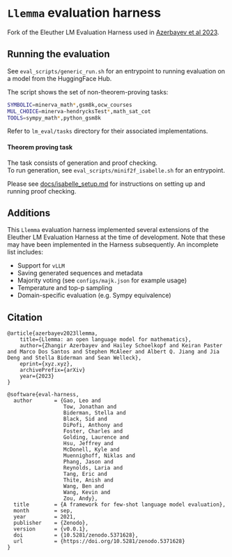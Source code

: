 # `Llemma` evaluation harness

Fork of the Eleuther LM Evaluation Harness used in [Azerbayev et al 2023]().

## Running the evaluation 

See `eval_scripts/generic_run.sh` for an entrypoint to running evaluation on a model from the HuggingFace Hub.

The script shows the set of non-theorem-proving tasks:
```bash
SYMBOLIC=minerva_math*,gsm8k,ocw_courses
MUL_CHOICE=minerva-hendrycksTest*,math_sat_cot
TOOLS=sympy_math*,python_gsm8k
```

Refer to `lm_eval/tasks` directory for their associated implementations.

#### Theorem proving task

The task consists of generation and proof checking.\
To run generation, see `eval_scripts/minif2f_isabelle.sh` for an entrypoint.

Please see [docs/isabelle_setup.md](docs/isabelle_setup.md) for instructions on setting up and running proof checking.

## Additions

This `Llemma` evaluation harness implemented several extensions of the Eleuther LM Evaluation Harness at the time of development.
Note that these may have been implemented in the Harness subsequently. An incomplete list includes:
- Support for `vLLM`
- Saving generated sequences and metadata
- Majority voting (see `configs/majk.json` for example usage)
- Temperature and top-p sampling
- Domain-specific evaluation (e.g. Sympy equivalence)


## Citation
```
@article{azerbayev2023llemma,
    title={Llemma: an open language model for mathematics},
    author={Zhangir Azerbayev and Hailey Schoelkopf and Keiran Paster and Marco Dos Santos and Stephen McAleer and Albert Q. Jiang and Jia Deng and Stella Biderman and Sean Welleck},
    eprint={xyz.xyz},
    archivePrefix={arXiv}
    year={2023}
}

@software{eval-harness,
  author       = {Gao, Leo and
                  Tow, Jonathan and
                  Biderman, Stella and
                  Black, Sid and
                  DiPofi, Anthony and
                  Foster, Charles and
                  Golding, Laurence and
                  Hsu, Jeffrey and
                  McDonell, Kyle and
                  Muennighoff, Niklas and
                  Phang, Jason and
                  Reynolds, Laria and
                  Tang, Eric and
                  Thite, Anish and
                  Wang, Ben and
                  Wang, Kevin and
                  Zou, Andy},
  title        = {A framework for few-shot language model evaluation},
  month        = sep,
  year         = 2021,
  publisher    = {Zenodo},
  version      = {v0.0.1},
  doi          = {10.5281/zenodo.5371628},
  url          = {https://doi.org/10.5281/zenodo.5371628}
}
```
